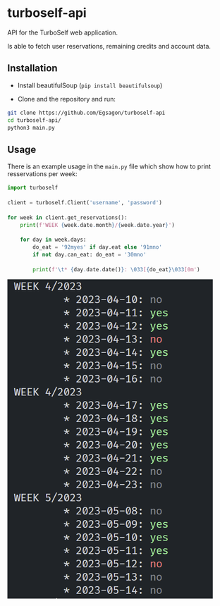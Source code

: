 # turboself-api
API for the TurboSelf web application.

Is able to fetch user reservations, remaining credits and account data.


## Installation

- Install beautifulSoup (`pip install beautifulsoup`)

- Clone and the repository and run:

```sh
git clone https://github.com/Egsagon/turboself-api
cd turboself-api/
python3 main.py
```

## Usage

There is an example usage in the `main.py` file which show how to print resservations per week:
```py
import turboself

client = turboself.Client('username', 'password')

for week in client.get_reservations():
    print(f'WEEK {week.date.month}/{week.date.year}')
    
    for day in week.days:
        do_eat = '92myes' if day.eat else '91mno'
        if not day.can_eat: do_eat = '30mno'
        
        print(f'\t* {day.date.date()}: \033[{do_eat}\033[0m')
```

![demo](https://github.com/Egsagon/turboself-api/blob/master/demo.png)